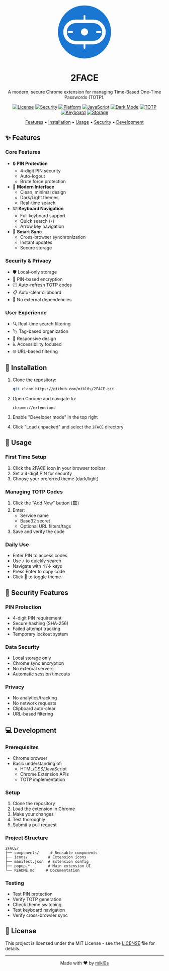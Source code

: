 <div align="center">

<svg width="180" height="180" viewBox="0 0 128 128" xmlns="http://www.w3.org/2000/svg">
  <circle cx="64" cy="64" r="60" fill="#1976d2"/>
  <path d="M44 40 L84 40 A24 24 0 1 1 84 88 L44 88 A24 24 0 1 1 44 40" 
        fill="none" 
        stroke="#ffffff" 
        stroke-width="8"
        stroke-linecap="round"/>
  <circle cx="64" cy="64" r="8" fill="#ffffff"/>
  <g stroke="#ffffff" stroke-width="4" stroke-linecap="round">
    <line x1="64" y1="28" x2="64" y2="36"/>
    <line x1="64" y1="92" x2="64" y2="100"/>
    <line x1="28" y1="64" x2="36" y2="64"/>
    <line x1="92" y1="64" x2="100" y2="64"/>
  </g>
</svg>

# 2FACE

A modern, secure Chrome extension for managing Time-Based One-Time Passwords (TOTP).

[![License](https://img.shields.io/badge/license-MIT-blue.svg)](LICENSE)
[![Security](https://img.shields.io/badge/security-PIN%20protected-green.svg)](README.md#security-features)
[![Platform](https://img.shields.io/badge/platform-Chrome-yellow.svg)](README.md#installation)
[![JavaScript](https://img.shields.io/badge/JavaScript-ES6%2B-brightgreen.svg)](README.md#technologies)
[![Dark Mode](https://img.shields.io/badge/theme-light%20%2F%20dark-blueviolet.svg)](README.md#features)
[![TOTP](https://img.shields.io/badge/2FA-TOTP-orange.svg)](README.md#features)
[![Keyboard](https://img.shields.io/badge/navigation-keyboard-lightgrey.svg)](README.md#features)
[![Storage](https://img.shields.io/badge/sync-cross--browser-blue.svg)](README.md#features)

[Features](#features) • [Installation](#installation) • [Usage](#usage) • [Security](#security-features) • [Development](#development)

</div>

## ✨ Features

### Core Features
- 🔒 **PIN Protection**
  - 4-digit PIN security
  - Auto-logout
  - Brute force protection
- 🎨 **Modern Interface**
  - Clean, minimal design
  - Dark/Light themes
  - Real-time search
- ⌨️ **Keyboard Navigation**
  - Full keyboard support
  - Quick search (`/`)
  - Arrow key navigation
- 🔄 **Smart Sync**
  - Cross-browser synchronization
  - Instant updates
  - Secure storage

### Security & Privacy
- 🛡️ Local-only storage
- 🔐 PIN-based encryption
- 🕒 Auto-refresh TOTP codes
- 📋 Auto-clear clipboard
- 🚫 No external dependencies

### User Experience
- 🔍 Real-time search filtering
- 🏷️ Tag-based organization
- 📱 Responsive design
- ♿ Accessibility focused
- 🌐 URL-based filtering

## 🚀 Installation

1. Clone the repository:
   ```bash
   git clone https://github.com/mikl0s/2FACE.git
   ```

2. Open Chrome and navigate to:
   ```
   chrome://extensions
   ```

3. Enable "Developer mode" in the top right

4. Click "Load unpacked" and select the `2FACE` directory

## 📖 Usage

### First Time Setup
1. Click the 2FACE icon in your browser toolbar
2. Set a 4-digit PIN for security
3. Choose your preferred theme (dark/light)

### Managing TOTP Codes
1. Click the "Add New" button (🏛️)
2. Enter:
   - Service name
   - Base32 secret
   - Optional URL filters/tags
3. Save and verify the code

### Daily Use
- Enter PIN to access codes
- Use `/` to quickly search
- Navigate with ↑/↓ keys
- Press Enter to copy code
- Click 🌙 to toggle theme

## 🔐 Security Features

### PIN Protection
- 4-digit PIN requirement
- Secure hashing (SHA-256)
- Failed attempt tracking
- Temporary lockout system

### Data Security
- Local storage only
- Chrome sync encryption
- No external servers
- Automatic session timeouts

### Privacy
- No analytics/tracking
- No network requests
- Clipboard auto-clear
- URL-based filtering

## 💻 Development

### Prerequisites
- Chrome browser
- Basic understanding of:
  - HTML/CSS/JavaScript
  - Chrome Extension APIs
  - TOTP implementation

### Setup
1. Clone the repository
2. Load the extension in Chrome
3. Make your changes
4. Test thoroughly
5. Submit a pull request

### Project Structure
```
2FACE/
├── components/     # Reusable components
├── icons/         # Extension icons
├── manifest.json  # Extension config
├── popup.*        # Main extension UI
└── README.md     # Documentation
```

### Testing
- Test PIN protection
- Verify TOTP generation
- Check theme switching
- Test keyboard navigation
- Verify cross-browser sync

## 📄 License

This project is licensed under the MIT License - see the [LICENSE](LICENSE) file for details.

---

<div align="center">

Made with ❤️ by [mikl0s](https://github.com/mikl0s)

</div>
